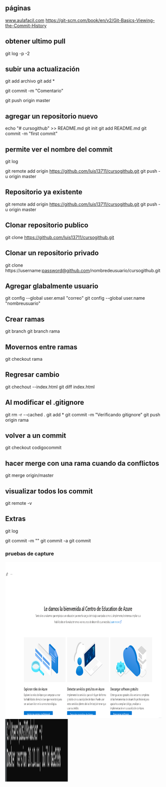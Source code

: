 ## páginas
www.aulafacil.com
https://git-scm.com/book/en/v2/Git-Basics-Viewing-the-Commit-History


## obtener ultimo pull
git log -p -2

## subir una actualización

git add archivo 
git add *

git commit -m "Comentario"

git push origin master


## agregar un repositorio nuevo
echo "# cursogithub" >> README.md
git init
git add README.md
git commit -m "first commit"

## permite ver el nombre del commit
git log

git remote add origin https://github.com/luis13711/cursogithub.git
git push -u origin master

## Repositorio ya existente

git remote add origin https://github.com/luis13711/cursogithub.git
git push -u origin master

## Clonar repositorio publico

git clone https://github.com/luis13711/cursogithub.git

## Clonar un repositorio privado 

git clone https://username:password@github.com/nombredeusuario/cursogithub.git

## Agregar glabalmente usuario

git config --global user.email "correo"
git config --global user.name "nombreusuario"

## Crear ramas

git branch
git branch rama


## Movernos entre ramas

git checkout rama

## Regresar cambio

git chechout --index.html
git diff index.html


## Al modificar el .gitignore

git rm -r --cached .
git add *
git commit -m "Verificando gitignore"
git push origin rama

## volver a un commit
git checkout codigocommit


## hacer merge con una rama cuando da conflictos
git merge origin/master


## visualizar todos los commit
git remote -v

## Extras
git log

git commit -m "" 
git commit -a
git commit 

### pruebas de capture

<img src="img/azure.png" alt="Size Limit logo by Anton Lovchikov" width="500" height="500">

<img src="img/docker.png" alt="Size Limit logo by Anton Lovchikov" width="200" height="200">


